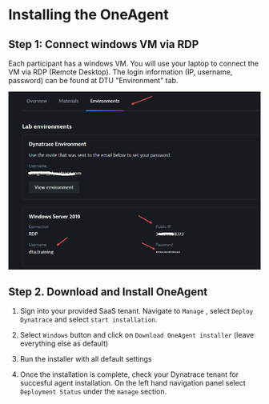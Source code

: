# Installing the OneAgent

## Step 1: Connect windows VM via RDP

Each participant has a windows VM. You will use your laptop to connect the VM via RDP (Remote Desktop). The login information (IP, username, password) can be found at DTU "Environment" tab.

![RDP](../resources/dturdp.jpg)


## Step 2. Download and Install OneAgent

1. Sign into your provided SaaS tenant. Navigate to `Manage` , select `Deploy Dynatrace` and select `start installation`. 

2. Select `Windows` button and click on `Download OneAgent installer` (leave everything else as default)
    
3. Run the installer with all default settings

4. Once the installation is complete, check your Dynatrace tenant for succesful agent installation. On the left hand navigation panel select `Deployment Status` under the `manage` section.

 